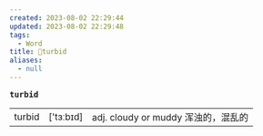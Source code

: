 ```yaml
---
created: 2023-08-02 22:29:44
updated: 2023-08-02 22:29:48
tags:
  - Word
title: 📖turbid
aliases:
  - null
---
```


<pre><strong>turbid</strong></pre>
|   |   |   |
|---|---|---|
|turbid|['tɜːbɪd]|adj. cloudy or muddy 浑浊的，混乱的|